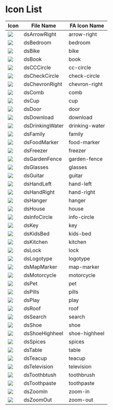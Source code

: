 # Icon List

Icon | File Name | FA Icon Name
--- | --- | ---
![](src/arrow-right.svg) | dsArrowRight | arrow-right
![](src/bedroom.svg) | dsBedroom | bedroom
![](src/bike.svg) | dsBike | bike
![](src/book.svg) | dsBook | book
![](src/cc-circle.svg) | dsCCCircle | cc-circle
![](src/check-circle.svg) | dsCheckCircle | check-circle
![](src/chevron-right.svg) | dsChevronRight | chevron-right
![](src/comb.svg) | dsComb | comb
![](src/cup.svg) | dsCup | cup
![](src/door.svg) | dsDoor | door
![](src/download.svg) | dsDownload | download
![](src/drinking-water.svg) | dsDrinkingWater | drinking-water
![](src/family.svg) | dsFamily | family
![](src/food-marker.svg) | dsFoodMarker | food-marker
![](src/freezer.svg) | dsFreezer | freezer
![](src/garden-fence.svg) | dsGardenFence | garden-fence
![](src/glasses.svg) | dsGlasses | glasses
![](src/guitar.svg) | dsGuitar | guitar
![](src/hand-left.svg) | dsHandLeft | hand-left
![](src/hand-right.svg) | dsHandRight | hand-right
![](src/hanger.svg) | dsHanger | hanger
![](src/house.svg) | dsHouse | house
![](src/info-circle.svg) | dsInfoCircle | info-circle
![](src/key.svg) | dsKey | key
![](src/kids-bed.svg) | dsKidsBed | kids-bed
![](src/kitchen.svg) | dsKitchen | kitchen
![](src/lock.svg) | dsLock | lock
![](src/logotype.svg) | dsLogotype | logotype
![](src/map-marker.svg) | dsMapMarker | map-marker
![](src/motorcycle.svg) | dsMotorcycle | motorcycle
![](src/pet.svg) | dsPet | pet
![](src/pills.svg) | dsPills | pills
![](src/play.svg) | dsPlay | play
![](src/roof.svg) | dsRoof | roof
![](src/search.svg) | dsSearch | search
![](src/shoe.svg) | dsShoe | shoe
![](src/shoe-highheel.svg) | dsShoeHighheel | shoe-highheel
![](src/spices.svg) | dsSpices | spices
![](src/table.svg) | dsTable | table
![](src/teacup.svg) | dsTeacup | teacup
![](src/television.svg) | dsTelevision | television
![](src/toothbrush.svg) | dsToothbtush | toothbrush
![](src/toothpaste.svg) | dsToothpaste | toothpaste
![](src/zoom-in.svg) | dsZoomIn | zoom-in
![](src/zoom-out.svg) | dsZoomOut | zoom-out